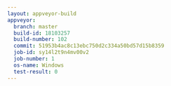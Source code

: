 ```yaml
---
layout: appveyor-build
appveyor:
  branch: master
  build-id: 18103257
  build-number: 102
  commit: 51953b4ac8c13ebc750d2c334a50bd57d15b8359
  job-id: sy14l2t9n4mv00v2
  job-number: 1
  os-name: Windows
  test-result: 0
---
```

